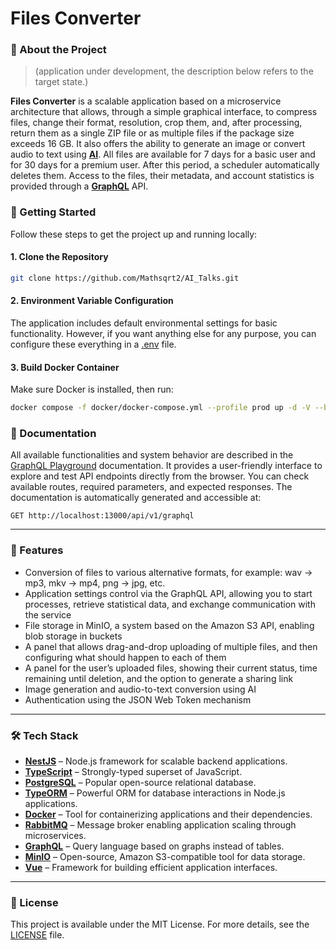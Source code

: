 # Files Converter

### 🔨 About the Project 

> (application under development, the description below refers to the target state.)

**Files Converter** is a scalable application based on a microservice architecture that allows, through a simple graphical interface, to compress files, change their format, resolution, crop them, and, after processing, return them as a single ZIP file or as multiple files if the package size exceeds 16 GB. It also offers the ability to generate an image or convert audio to text using [**AI**](https://ollama.com/). All files are available for 7 days for a basic user and for 30 days for a premium user. After this period, a scheduler automatically deletes them. Access to the files, their metadata, and account statistics is provided through a [**GraphQL**](https://graphql.org/) API.

### 🚀 Getting Started

Follow these steps to get the project up and running locally:

#### 1. Clone the Repository

```bash
git clone https://github.com/Mathsqrt2/AI_Talks.git
```

#### 2. Environment Variable Configuration

The application includes default environmental settings for basic functionality.
However, if you want anything else for any purpose, you can 
configure these everything in a [.env](./backend/.env.d.ts) file.

#### 3. Build Docker Container

Make sure Docker is installed, then run:

```bash
docker compose -f docker/docker-compose.yml --profile prod up -d -V --build
```

### 📄 Documentation

All available functionalities and system behavior are described in the [GraphQL Playground](https://www.apollographql.com/docs/apollo-server/v2/testing/graphql-playground) documentation.
It provides a user-friendly interface to explore and test API endpoints directly from the browser.
You can check available routes, required parameters, and expected responses.
The documentation is automatically generated and accessible at:

```http
GET http://localhost:13000/api/v1/graphql
```

---

### 📄 Features

* Conversion of files to various alternative formats, for example: wav → mp3, mkv → mp4, png → jpg, etc.
* Application settings control via the GraphQL API, allowing you to start processes, retrieve statistical data, and exchange communication with the service
* File storage in MinIO, a system based on the Amazon S3 API, enabling blob storage in buckets
* A panel that allows drag-and-drop uploading of multiple files, and then configuring what should happen to each of them
* A panel for the user’s uploaded files, showing their current status, time remaining until deletion, and the option to generate a sharing link
* Image generation and audio-to-text conversion using AI
* Authentication using the JSON Web Token mechanism

---

### 🛠️ Tech Stack

* [**NestJS**](https://nestjs.com/) – Node.js framework for scalable backend applications.
* [**TypeScript**](https://www.typescriptlang.org/) – Strongly-typed superset of JavaScript.
* [**PostgreSQL**](https://www.postgresql.org/) – Popular open-source relational database.
* [**TypeORM**](https://typeorm.io/) – Powerful ORM for database interactions in Node.js applications.
* [**Docker**](https://www.docker.com/) – Tool for containerizing applications and their dependencies.
* [**RabbitMQ**](https://www.rabbitmq.com/) – Message broker enabling application scaling through microservices.
* [**GraphQL**](https://graphql.org/) – Query language based on graphs instead of tables.
* [**MinIO**](https://www.min.io/) – Open-source, Amazon S3-compatible tool for data storage.
* [**Vue**](https://vuejs.org/) – Framework for building efficient application interfaces.

---


### 📌 License

This project is available under the MIT License. For more details, see the [LICENSE](LICENSE) file.
